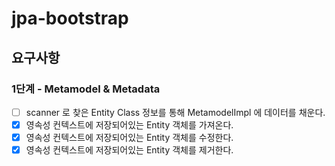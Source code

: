 # jpa-bootstrap

## 요구사항
### 1단계 - Metamodel & Metadata
- [ ] scanner 로 찾은 Entity Class 정보를 통해 MetamodelImpl 에 데이터를 채운다.
- [X] 영속성 컨텍스트에 저장되어있는 Entity 객체를 가져온다.
- [X] 영속성 컨텍스트에 저장되어있는 Entity 객체를 수정한다.
- [X] 영속성 컨텍스트에 저장되어있는 Entity 객체를 제거한다.
